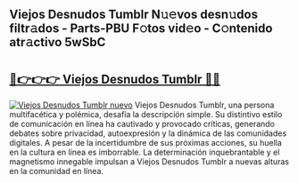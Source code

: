 ## Viejos Desnudos Tumblr N𝚞𝚎vos desn𝚞dos filtr𝚊dos - Parts-PBU F𝚘tos vid𝚎o - C𝚘ntenido atr𝚊ctivo 5wSbC

# <h2><a href="http://mbbmxgq.tromn.icu/?c=Viejos+Desnudos+Tumblr">🔗👉👉👉 Viejos Desnudos Tumblr 🔗🔗</a></h2>

[![Viejos Desnudos Tumblr nuevo](https://i.imgur.com/pEAQMta.gif)](http://mbbmxgq.tromn.icu/?c=Viejos+Desnudos+Tumblr)
Viejos Desnudos Tumblr, una persona multifacética y polémica, desafía la descripción simple. Su distintivo estilo de comunicación en línea ha cautivado y provocado críticas, generando debates sobre privacidad, autoexpresión y la dinámica de las comunidades digitales. A pesar de la incertidumbre de sus próximas acciones, su huella en la cultura en línea es imborrable. La determinación inquebrantable y el magnetismo innegable impulsan a Viejos Desnudos Tumblr a nuevas alturas en la comunidad en línea.
